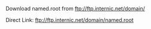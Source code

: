 Download named.root from ftp://ftp.internic.net/domain/

Direct Link: ftp://ftp.internic.net/domain/named.root 